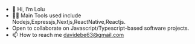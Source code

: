 - 👋 Hi, I’m Lolu
- :man_technologist: Main Tools used include Nodejs,Expressjs,Nextjs,ReactNative,Reactjs.
- Open to collaborate on Javascript/Typescript-based software projects.
- 📫 How to reach me davidebe63@gmail.com

<!---
thisdotLolu/thisdotLolu is a ✨ special ✨ repository because its `README.md` (this file) appears on your GitHub profile.
You can click the Preview link to take a look at your changes.
--->
